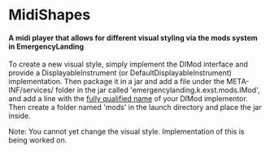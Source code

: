 # MidiShapes #

#### A midi player that allows for different visual styling via the mods system in EmergencyLanding ####

To create a new visual style, simply implement the DIMod interface and provide a DisplayableInstrument (or DefaultDisplayableInstrument) implementation. Then package it in a jar and add a file under the META-INF/services/ folder in the jar called 'emergencylanding.k.exst.mods.IMod', and add a line with the [fully qualified name](http://docs.oracle.com/javase/specs/jls/se7/html/jls-6.html#jls-6.7) of your DIMod implementor. Then create a folder named 'mods' in the launch directory and place the jar inside.

Note: You cannot yet change the visual style. Implementation of this is being worked on.
